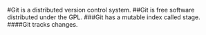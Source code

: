 #Git is a distributed version control system.
##Git is free software distributed under the GPL.
###Git has a mutable index called stage.
####Git tracks changes.
